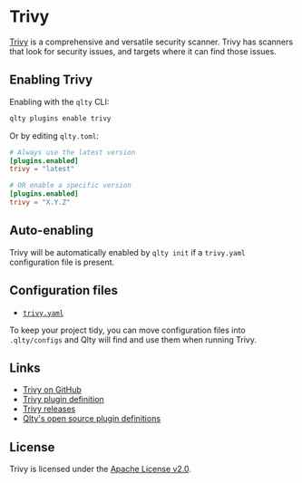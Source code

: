 # Trivy

[Trivy](https://github.com/aquasecurity/trivy) is a comprehensive and versatile security scanner. Trivy has scanners that look for security issues, and targets where it can find those issues.

## Enabling Trivy

Enabling with the `qlty` CLI:

```bash
qlty plugins enable trivy
```

Or by editing `qlty.toml`:

```toml
# Always use the latest version
[plugins.enabled]
trivy = "latest"

# OR enable a specific version
[plugins.enabled]
trivy = "X.Y.Z"
```

## Auto-enabling

Trivy will be automatically enabled by `qlty init` if a `trivy.yaml` configuration file is present.

## Configuration files

- [`trivy.yaml`](https://aquasecurity.github.io/trivy/v0.50/docs/references/configuration/config-file/)

To keep your project tidy, you can move configuration files into `.qlty/configs` and Qlty will find and use them when running Trivy.

## Links

- [Trivy on GitHub](https://github.com/aquasecurity/trivy)
- [Trivy plugin definition](https://github.com/qltyai/plugins/tree/main/linters/trivy)
- [Trivy releases](https://github.com/aquasecurity/trivy/releases)
- [Qlty's open source plugin definitions](https://github.com/qltyai/plugins)

## License

Trivy is licensed under the [Apache License v2.0](https://github.com/aquasecurity/trivy/blob/main/LICENSE).
